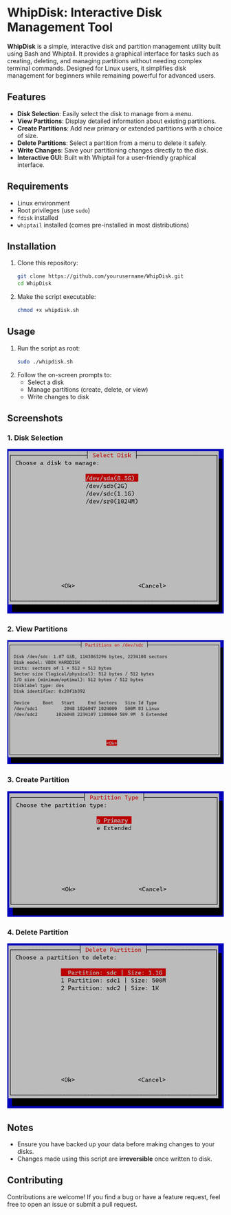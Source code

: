 # **WhipDisk: Interactive Disk Management Tool**

**WhipDisk** is a simple, interactive disk and partition management utility built using Bash and Whiptail. It provides a graphical interface for tasks such as creating, deleting, and managing partitions without needing complex terminal commands. Designed for Linux users, it simplifies disk management for beginners while remaining powerful for advanced users.

## Features
- **Disk Selection**: Easily select the disk to manage from a menu.
- **View Partitions**: Display detailed information about existing partitions.
- **Create Partitions**: Add new primary or extended partitions with a choice of size.
- **Delete Partitions**: Select a partition from a menu to delete it safely.
- **Write Changes**: Save your partitioning changes directly to the disk.
- **Interactive GUI**: Built with Whiptail for a user-friendly graphical interface.

## Requirements
- Linux environment
- Root privileges (use `sudo`)
- `fdisk` installed
- `whiptail` installed (comes pre-installed in most distributions)

## Installation
1. Clone this repository:
   ```bash
   git clone https://github.com/yourusername/WhipDisk.git
   cd WhipDisk
   ```
2. Make the script executable:
   ```bash
   chmod +x whipdisk.sh
   ```

## Usage
1. Run the script as root:
   ```bash
   sudo ./whipdisk.sh
   ```
2. Follow the on-screen prompts to:
    - Select a disk
    - Manage partitions (create, delete, or view)
    - Write changes to disk

## Screenshots
### 1. Disk Selection
![Disk Selection](screenshots/disk_selection.png)

### 2. View Partitions
![View Partitions](screenshots/view_partitions.png)

### 3. Create Partition
![Create Partition](screenshots/create_partition.png)

### 4. Delete Partition
![Delete Partition](screenshots/delete_partition.png)

## Notes
- Ensure you have backed up your data before making changes to your disks.
- Changes made using this script are **irreversible** once written to disk.

## Contributing
Contributions are welcome! If you find a bug or have a feature request, feel free to open an issue or submit a pull request.
